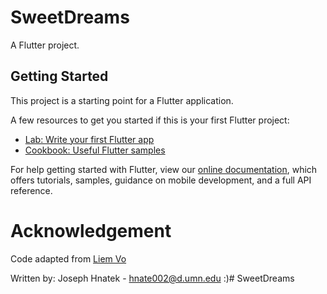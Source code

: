# SweetDreams

A Flutter project.

## Getting Started

This project is a starting point for a Flutter application.

A few resources to get you started if this is your first Flutter project:

- [Lab: Write your first Flutter app](https://flutter.dev/docs/get-started/codelab)
- [Cookbook: Useful Flutter samples](https://flutter.dev/docs/cookbook)

For help getting started with Flutter, view our
[online documentation](https://flutter.dev/docs), which offers tutorials,
samples, guidance on mobile development, and a full API reference.

# Acknowledgement

Code adapted from [Liem Vo](https://medium.com/codechai/the-mvp-architecture-pattern-in-flutter-with-simple-demo-65ab3282c54b)

Written by: Joseph Hnatek - hnate002@d.umn.edu :)# SweetDreams
